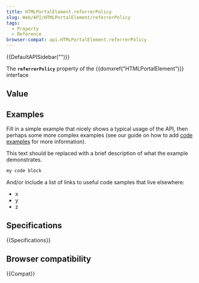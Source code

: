 ```yaml
---
title: HTMLPortalElement.referrerPolicy
slug: Web/API/HTMLPortalElement/referrerPolicy
tags:
  - Property
  - Reference
browser-compat: api.HTMLPortalElement.referrerPolicy
---
```

{{DefaultAPISidebar("")}}

The **`referrerPolicy`** property of the {{domxref("HTMLPortalElement")}} interface 

## Value



## Examples

Fill in a simple example that nicely shows a typical usage of the API, then perhaps some more complex examples (see our guide on how to add [code examples](/en-US/docs/MDN/Contribute/Structures/Code_examples) for more information).

This text should be replaced with a brief description of what the example demonstrates.

```js
my code block
```

And/or include a list of links to useful code samples that live elsewhere:

*   x
*   y
*   z

## Specifications

{{Specifications}}

## Browser compatibility

{{Compat}}


